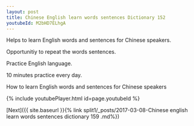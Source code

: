 ```yaml
---
layout: post
title: Chinese English learn words sentences Dictionary 152 
youtubeId: M2bHD7ELhgA
---
```

 
 
Helps to learn English words and sentences for Chinese speakers.

Opportunitiy to repeat the words sentences. 

Practice English language. 
 
10 minutes practice every day. 
 
How to learn English words and sentences for Chinese speakers 
 
{% include youtubePlayer.html id=page.youtubeId %}
 
 
[Next]({{ site.baseurl }}{% link  split1/_posts/2017-03-08-Chinese english learn words sentences dictionary 159 .md%})
 
